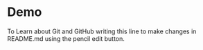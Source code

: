 # Demo
To Learn about Git and GitHub
writing this line to make changes in README.md using the pencil edit button.

